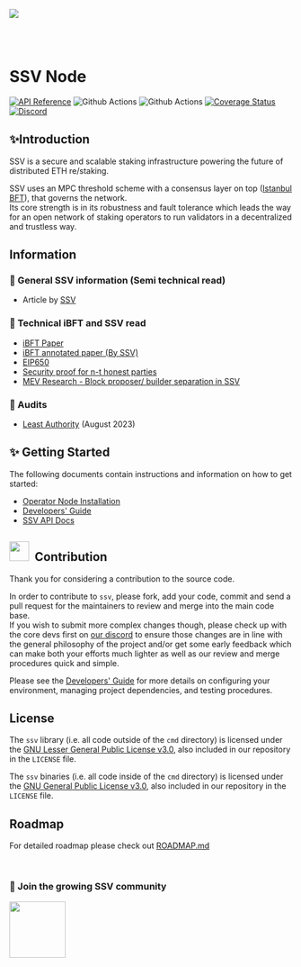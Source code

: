 [<img src="https://i.ibb.co/cvn41hw/GIthub-banners.png" >](https://ssv.network/)

<br>
<br>

# SSV Node

[![API Reference](https://img.shields.io/badge/API%20Reference-blue)](https://pkg.go.dev/github.com/ssvlabs/ssv)
![Github Actions](https://github.com/ssvlabs/ssv/actions/workflows/unit-test.yml/badge.svg?branch=main)
![Github Actions](https://github.com/ssvlabs/ssv/actions/workflows/lint.yml/badge.svg?branch=main)
[![Coverage Status](https://codecov.io/gh/ssvlabs/ssv/branch/main/graph/badge.svg)](https://codecov.io/gh/ssvlabs/ssv/tree/main)
[![Discord](https://img.shields.io/badge/discord-join%20chat-blue.svg)](https://discord.gg/ssvnetworkofficial)

[comment]: <> ([![Go Report Card]&#40;https://goreportcard.com/badge/github.com/ssvlabs/ssv&#41;]&#40;https://goreportcard.com/report/github.com/ssvlabs/ssv&#41;)

[comment]: <> ([![Travis]&#40;https://travis-ci.com/ssvlabs/ssv.svg?branch=main&#41;]&#40;https://travis-ci.com/ssvlabs/ssv&#41;)

## ✨Introduction

SSV is a secure and scalable staking infrastructure powering the future of distributed ETH re/staking.

SSV uses an MPC threshold scheme with a consensus layer on top ([Istanbul BFT](https://arxiv.org/pdf/2002.03613.pdf)),
that governs the network. \
Its core strength is in its robustness and fault tolerance which leads the way for an open network of staking operators
to run validators in a decentralized and trustless way.

## Information

### 🔷 General SSV information (Semi technical read)

- Article by [SSV](https://medium.com/bloxstaking/an-introduction-to-secret-shared-validators-ssv-for-ethereum-2-0-faf49efcabee)

### 🔷 Technical iBFT and SSV read

- [iBFT Paper](https://arxiv.org/pdf/2002.03613.pdf)
- [iBFT annotated paper (By SSV)](./ibft/IBFT.md)
- [EIP650](https://github.com/ethereum/EIPs/issues/650)
- [Security proof for n-t honest parties](https://notes.ethereum.org/DYU-NrRBTxS3X0fu_MidnA)
- [MEV Research - Block proposer/ builder separation in SSV](https://hackmd.io/DHt98PC_S_60NbnW4Wgssg)

### 🔷 Audits

- [Least Authority](/audits/Least%20Authority.pdf) (August 2023)

## ✨ Getting Started

The following documents contain instructions and information on how to get started:

- [Operator Node Installation](https://docs.ssv.network/run-a-node/operator-node/installation)
- [Developers' Guide](./docs/DEV_GUIDE.md)
- [SSV API Docs](https://ssvlabs.github.io/ssv/)

## <img src="https://github.com/Anmol-Baranwal/Cool-GIFs-For-GitHub/assets/74038190/fa83eeb9-f4e2-4d85-93f0-688af11babf8" width="35">&nbsp; Contribution

Thank you for considering a contribution to the source code.

In order to contribute to `ssv`, please fork, add your code, commit and send a pull request
for the maintainers to review and merge into the main code base.\
If you wish to submit more complex changes though, please check up with the core devs first on [our discord](https://discord.gg/ssvnetworkofficial)
to ensure those changes are in line with the general philosophy of the project and/or get
some early feedback which can make both your efforts much lighter as well as our review
and merge procedures quick and simple.

Please see the [Developers' Guide](./docs/DEV_GUIDE.md)
for more details on configuring your environment, managing project dependencies, and
testing procedures.

## License

The `ssv` library (i.e. all code outside of the `cmd` directory) is licensed under the
[GNU Lesser General Public License v3.0](https://www.gnu.org/licenses/lgpl-3.0.en.html),
also included in our repository in the `LICENSE` file.

The `ssv` binaries (i.e. all code inside of the `cmd` directory) is licensed under the
[GNU General Public License v3.0](https://www.gnu.org/licenses/gpl-3.0.en.html), also
included in our repository in the `LICENSE` file.

## Roadmap

For detailed roadmap please check out [ROADMAP.md](./ROADMAP.md)

<BR>

### 📌 Join the growing SSV community

 <a href="https://discord.gg/ssvnetworkofficial" target="_blank">
<img src="https://user-images.githubusercontent.com/74038190/221352968-ac6f7b24-ed9a-4d00-a045-710caa6fc834.gif" width="100">
 </a>
<br><br>
